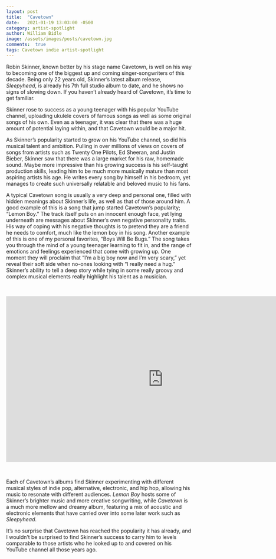 ```yaml
---
layout: post
title:  "Cavetown"
date:   2021-01-19 13:03:00 -0500
category: artist-spotlight
author: William Bidle
image: /assets/images/posts/cavetown.jpg
comments:  true
tags: Cavetown indie artist-spotlight
---
```

Robin Skinner, known better by his stage name Cavetown, is well on his way to becoming one of the biggest up and coming singer-songwriters of this decade. Being only 22 years old, Skinner’s latest album release, _Sleepyhead_, is already his 7th full studio album to date, and he shows no signs of slowing down. If you haven’t already heard of Cavetown, it’s time to get familiar.

Skinner rose to success as a young teenager with his popular YouTube channel, uploading ukulele covers of famous songs as well as some original songs of his own. Even as a teenager, it was clear that there was a huge amount of potential laying within, and that Cavetown would be a major hit.

As Skinner’s popularity started to grow on his YouTube channel, so did his musical talent and ambition. Pulling in over millions of views on covers of songs from artists such as Twenty One Pilots, Ed Sheeran, and Justin Bieber, Skinner saw that there was a large market for his raw, homemade sound. Maybe more impressive than his growing success is his self-taught production skills, leading him to be much more musically mature than most aspiring artists his age. He writes every song by himself in his bedroom, yet manages to create such universally relatable and beloved music to his fans.

A typical Cavetown song is usually a very deep and personal one, filled with hidden meanings about Skinner’s life, as well as that of those around him. A good example of this is a song that jump started Cavetown’s popularity; “Lemon Boy.” The track itself puts on an innocent enough face, yet lying underneath are messages about Skinner’s own negative personality traits. His way of coping with his negative thoughts is to pretend they are a friend he needs to comfort, much like the lemon boy in his song. Another example of this is one of my personal favorites, “Boys Will Be Bugs.” The song takes you through the mind of a young teenager learning to fit in, and the range of emotions and feelings experienced that come with growing up. One moment they will proclaim that “I’m a big boy now and I’m very scary,” yet reveal their soft side when no-ones looking with “I really need a hug.” Skinner’s ability to tell a deep story while tying in some really groovy and complex musical elements really highlight his talent as a musician.

&nbsp;

<center><iframe width="850" height="450" src="https://www.youtube.com/embed/c31Fd0QFNLE" frameborder="0" allow="accelerometer; autoplay; clipboard-write; encrypted-media; gyroscope; picture-in-picture" allowfullscreen></iframe></center>

&nbsp;

Each of Cavetown’s albums find Skinner experimenting with different musical styles of indie pop, alternative, electronic, and hip hop, allowing his music to resonate with different audiences. _Lemon Boy_ hosts some of Skinner’s brighter music and more creative songwriting, while _Cavetown_ is a much more mellow and dreamy album, featuring a mix of acoustic and electronic elements that have carried over into some later work such as _Sleepyhead_.

It’s no surprise that Cavetown has reached the popularity it has already, and I wouldn’t be surprised to find Skinner’s success to carry him to levels comparable to those artists who he looked up to and covered on his YouTube channel all those years ago.
